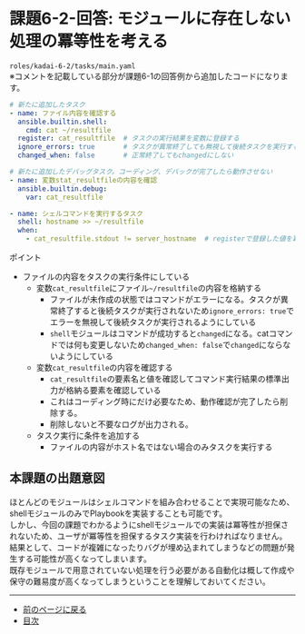 # 課題6-2-回答: モジュールに存在しない処理の冪等性を考える

`roles/kadai-6-2/tasks/main.yaml`  
※コメントを記載している部分が課題6-1の回答例から追加したコードになります。

```yaml
# 新たに追加したタスク
- name: ファイル内容を確認する
  ansible.builtin.shell:
    cmd: cat ~/resultfile
  register: cat_resultfile  # タスクの実行結果を変数に登録する
  ignore_errors: true       # タスクが異常終了しても無視して後続タスクを実行する
  changed_when: false       # 正常終了してもchangedにしない

# 新たに追加したデバッグタスク。コーディング、デバックが完了したら動作させない
- name: 変数stat_resultfileの内容を確認
  ansible.builtin.debug:
    var: cat_resultfile

- name: シェルコマンドを実行するタスク
  shell: hostname >> ~/resultfile
  when: 
    - cat_resultfile.stdout != server_hostname  # registerで登録した値を冪等性を保つための条件に使う
```

ポイント

* ファイルの内容をタスクの実行条件にしている
  * 変数`cat_resultfile`にファイル`~/resultfile`の内容を格納する
    * ファイルが未作成の状態ではコマンドがエラーになる。タスクが異常終了すると後続タスクが実行されないため`ignore_errors: true`でエラーを無視して後続タスクが実行されるようにしている
    * `shell`モジュールはコマンドが成功すると`changed`になる。catコマンドでは何も変更しないため`changed_when: false`で`changed`にならないようにしている
  * 変数`cat_resultfile`の内容を確認する
    * `cat_resultfile`の要素名と値を確認してコマンド実行結果の標準出力が格納る要素を確認している
    * これはコーディング時にだけ必要なため、動作確認が完了したら削除する。
    * 削除しないと不要なログが出力される。
  * タスク実行に条件を追加する
    * ファイルの内容がホスト名ではない場合のみタスクを実行する

## 本課題の出題意図

ほとんどのモジュールはシェルコマンドを組み合わせることで実現可能なため、shellモジュールのみでPlaybookを実装することも可能です。  
しかし、今回の課題でわかるようにshellモジュールでの実装は冪等性が担保されないため、ユーザが冪等性を担保するタスク実装を行わければなりません。  
結果として、コードが複雑になったりバグが埋め込まれてしまうなどの問題が発生する可能性が高くなってしまいます。  
既存モジュールで用意されていない処理を行う必要がある自動化は概して作成や保守の難易度が高くなってしまうということを理解しておいてください。

---

- [前のページに戻る](step12.md)
- [目次](README.md)

